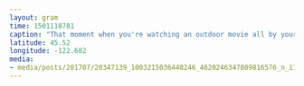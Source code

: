 ```yaml
---
layout: gram
time: 1501118781
caption: "That moment when you're watching an outdoor movie all by yourself. ❤️"
latitude: 45.52
longitude: -122.682
media:
- media/posts/201707/20347139_1003215036448246_4620246347809816576_n_17878720942117496.jpg
---
```

